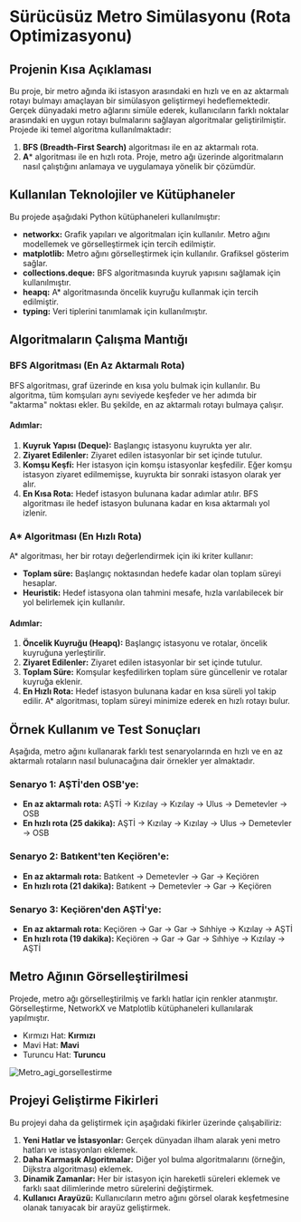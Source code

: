 # Sürücüsüz Metro Simülasyonu (Rota Optimizasyonu)
## Projenin Kısa Açıklaması
Bu proje, bir metro ağında iki istasyon arasındaki en hızlı ve en az aktarmalı rotayı bulmayı amaçlayan bir simülasyon geliştirmeyi hedeflemektedir. Gerçek dünyadaki metro ağlarını simüle ederek, kullanıcıların farklı noktalar arasındaki en uygun rotayı bulmalarını sağlayan algoritmalar geliştirilmiştir.
Projede iki temel algoritma kullanılmaktadır:
1.	**BFS (Breadth-First Search)** algoritması ile en az aktarmalı rota.
2.	**A*** algoritması ile en hızlı rota.
Proje, metro ağı üzerinde algoritmaların nasıl çalıştığını anlamaya ve uygulamaya yönelik bir çözümdür.

## Kullanılan Teknolojiler ve Kütüphaneler
Bu projede aşağıdaki Python kütüphaneleri kullanılmıştır:
*	**networkx:** Grafik yapıları ve algoritmaları için kullanılır. Metro ağını modellemek ve görselleştirmek için tercih edilmiştir.
*	**matplotlib:** Metro ağını görselleştirmek için kullanılır. Grafiksel gösterim sağlar.
*	**collections.deque:** BFS algoritmasında kuyruk yapısını sağlamak için kullanılmıştır.
*	**heapq:** A* algoritmasında öncelik kuyruğu kullanmak için tercih edilmiştir.
*	**typing:** Veri tiplerini tanımlamak için kullanılmıştır.

## Algoritmaların Çalışma Mantığı
### BFS Algoritması (En Az Aktarmalı Rota)
BFS algoritması, graf üzerinde en kısa yolu bulmak için kullanılır. Bu algoritma, tüm komşuları aynı seviyede keşfeder ve her adımda bir "aktarma" noktası ekler. Bu şekilde, en az aktarmalı rotayı bulmaya çalışır.
#### Adımlar:
1.	**Kuyruk Yapısı (Deque):** Başlangıç istasyonu kuyrukta yer alır.
2.	**Ziyaret Edilenler:** Ziyaret edilen istasyonlar bir set içinde tutulur.
3.	**Komşu Keşfi:** Her istasyon için komşu istasyonlar keşfedilir. Eğer komşu istasyon ziyaret edilmemişse, kuyrukta bir sonraki istasyon olarak yer alır.
4.	**En Kısa Rota:** Hedef istasyon bulunana kadar adımlar atılır.
BFS algoritması ile hedef istasyon bulunana kadar en kısa aktarmalı yol izlenir.
### A* Algoritması (En Hızlı Rota)
A* algoritması, her bir rotayı değerlendirmek için iki kriter kullanır:
* **Toplam süre:** Başlangıç noktasından hedefe kadar olan toplam süreyi hesaplar.
*	**Heuristik:** Hedef istasyona olan tahmini mesafe, hızla varılabilecek bir yol belirlemek için kullanılır.
#### Adımlar:
1.	**Öncelik Kuyruğu (Heapq):** Başlangıç istasyonu ve rotalar, öncelik kuyruğuna yerleştirilir.
2.	**Ziyaret Edilenler:** Ziyaret edilen istasyonlar bir set içinde tutulur.
3.	**Toplam Süre:** Komşular keşfedilirken toplam süre güncellenir ve rotalar kuyruğa eklenir.
4.	**En Hızlı Rota:** Hedef istasyon bulunana kadar en kısa süreli yol takip edilir.
A* algoritması, toplam süreyi minimize ederek en hızlı rotayı bulur.

## Örnek Kullanım ve Test Sonuçları
Aşağıda, metro ağını kullanarak farklı test senaryolarında en hızlı ve en az aktarmalı rotaların nasıl bulunacağına dair örnekler yer almaktadır.
### Senaryo 1: AŞTİ'den OSB'ye:
*	**En az aktarmalı rota:** AŞTİ -> Kızılay -> Kızılay -> Ulus -> Demetevler -> OSB
*	**En hızlı rota (25 dakika):** AŞTİ -> Kızılay -> Kızılay -> Ulus -> Demetevler -> OSB
### Senaryo 2: Batıkent'ten Keçiören'e:
*	**En az aktarmalı rota:** Batıkent -> Demetevler -> Gar -> Keçiören
*	**En hızlı rota (21 dakika):** Batıkent -> Demetevler -> Gar -> Keçiören
### Senaryo 3: Keçiören'den AŞTİ'ye:
*	**En az aktarmalı rota:** Keçiören -> Gar -> Gar -> Sıhhiye -> Kızılay -> AŞTİ
*	**En hızlı rota (19 dakika):** Keçiören -> Gar -> Gar -> Sıhhiye -> Kızılay -> AŞTİ

## Metro Ağının Görselleştirilmesi
Projede, metro ağı görselleştirilmiş ve farklı hatlar için renkler atanmıştır. Görselleştirme, NetworkX ve Matplotlib kütüphaneleri kullanılarak yapılmıştır.
*	Kırmızı Hat: **Kırmızı**
*	Mavi Hat: **Mavi**
*	Turuncu Hat: **Turuncu**

![Metro_agi_gorsellestirme](https://github.com/user-attachments/assets/aea72d69-c52f-4196-bdf1-e32695c659c8)


## Projeyi Geliştirme Fikirleri
Bu projeyi daha da geliştirmek için aşağıdaki fikirler üzerinde çalışabiliriz:
1.	**Yeni Hatlar ve İstasyonlar:** Gerçek dünyadan ilham alarak yeni metro hatları ve istasyonları eklemek.
2.	**Daha Karmaşık Algoritmalar:** Diğer yol bulma algoritmalarını (örneğin, Dijkstra algoritması) eklemek.
3.	**Dinamik Zamanlar:** Her bir istasyon için hareketli süreleri eklemek ve farklı saat dilimlerinde metro sürelerini değiştirmek.
4.	**Kullanıcı Arayüzü:** Kullanıcıların metro ağını görsel olarak keşfetmesine olanak tanıyacak bir arayüz geliştirmek.

